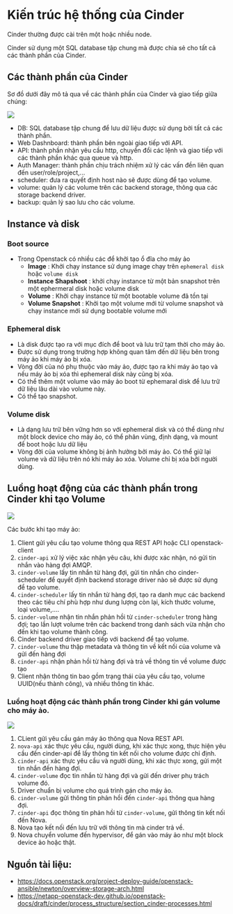# Kiến trúc hệ thống của Cinder

Cinder thường được cài trên một hoặc nhiều node.

Cinder sử dụng một SQL database tập chung mà được chia sẻ cho tất cả các thành phần của Cinder.

## Các thành phần của Cinder

Sơ đồ dưới đây mô tả qua về các thành phần của Cinder và giao tiếp giữa chúng:

![](https://i.imgur.com/6DKWtod.png)

- DB: SQL database tập chung để lưu dữ liệu được sử dụng bởi tất cả các thành phần.
- Web Dashnboard: thành phần bên ngoài giao tiếp với API.
- API: thành phần nhận yêu cầu http, chuyển đổi các lệnh và giao tiếp với các thành phần khác qua queue và http.
- Auth Manager: thành phần chịu trách nhiệm xử lý các vấn đền liên quan đến user/role/project,... 
- scheduler: đưa ra quyết định host nào sẽ được dùng để tạo volume.
- volume: quản lý các volume trên các backend storage, thông qua các storage backend driver.
- backup: quản lý sao lưu cho các volume.

## Instance và disk

### Boot source
- Trong Openstack có nhiều các để khởi tạo ổ đĩa cho máy ảo
    - **Image** : Khởi chạy instance sử dụng image chạy trên `ephemeral disk` hoặc `volume disk`
    - **Instance Shapshoot** : khởi chạy instance từ một bản snapshot trên một ephermeral disk hoặc volume disk
    - **Volume** : Khởi chạy instance từ một bootable volume đã tồn tại
    - **Volume Snapshot** : Khởi tạo một volume mới từ volume snapshot và chạy instance mới sử dụng bootable volume mới
  
### Ephemeral disk
- Là disk được tạo ra với mục đích để boot và lưu trữ tạm thời cho máy ảo.
- Được sử dụng trong trường hợp không quan tâm đến dữ liệu bên trong máy ảo khi máy ảo bị xóa. 
- Vòng đời của nó phụ thuộc vào máy ảo, được tạo ra khi máy ảo tạo và nếu máy ảo bị xóa thì ephemeral disk này cũng bị xóa.
- Có thể thêm một volume vào máy ảo boot từ ephemaral disk để lưu trữ dữ liệu lâu dài vào volume này.
- Có thể tạo snapshot.

### Volume disk
- Là dạng lưu trữ bên vững hơn so với ephemeral disk và có thể dùng như một block device cho máy ảo, có thể phân vùng, định dạng, và mount để boot hoặc lưu dữ liệu
- Vòng đời của volume không bị ảnh hưởng bởi máy ảo. Có thể giữ lại volume và dữ liệu trên nó khi máy ảo xóa. Volume chỉ bị xóa bởi người dùng.


## Luồng hoạt động của các thành phần trong Cinder khi tạo Volume

![](https://i.imgur.com/4vZsOwi.png)

Các bước khi tạo máy ảo:
1. Client gửi yêu cầu tạo volume thông qua REST API hoặc CLI openstack-client
2. `cinder-api` xử lý việc xác nhận yêu câu, khi được xác nhận, nó gửi tin nhắn vào hàng đợi AMQP.
3. `cinder-volume` lấy tin nhắn từ hàng đợi, gửi tin nhắn cho cinder-scheduler để quyết định backend storage driver nào sẽ được sử dụng để tạo volume.
4. `cinder-scheduler` lấy tin nhắn từ hàng đợi, tạo ra danh mục các backend theo các tiêu chí phù hợp như dung lượng còn lại, kích thước volume, loại volume,....
5. `cinder-volume` nhận tin nhắn phản hồi từ `cinder-scheduler` trong hàng đợi; tạo lần lượt volume trên các backend trong danh sách vừa nhận cho đến khi tạo volume thành công.
6. Cinder backend driver giao tiếp với backend để tạo volume.
7. `cinder-volume` thu thập metadata và thông tin về kết nối của volume và gửi đến hàng đợi
8. `cinder-api` nhận phản hồi từ hàng đợi và trả về thông tin về volume được tạo
9. Client nhận thông tin bao gồm trạng thái của yêu cầu tạo, volume UUID(nếu thành công), và nhiều thông tin khác.


### Luồng hoạt động các thành phần trong Cinder khi gán volume cho máy ảo.

![](https://i.imgur.com/u2lt8Yy.png)

1. CLient gửi yêu cầu gán máy ảo thông qua Nova REST API.
2. `nova-api` xác thực yêu cầu, người dùng, khi xác thực xong, thực hiện yêu cầu đến cinder-api để lấy thông tin kết nối cho volume được chỉ định.
3. `cinder-api` xác thực yêu cầu và người dùng, khi xác thực xong, gửi một tin nhắn đến hàng đợi.
4. `cinder-volume` đọc tin nhắn từ hàng đợi và gửi đến driver phụ trách volume đó.
5. Driver chuẩn bị volume cho quá trình gán cho máy ảo.
6. `cinder-volume` gửi thông tin phản hồi đến `cinder-api` thông qua hàng đợi.
7. `cinder-api` đọc thông tin phản hồi từ `cinder-volume`, gửi thông tin kết nối đến Nova.
8. Nova tạo kết nối đến lưu trữ với thông tin mà cinder trả về.
9. Nova chuyển volume đến hypervisor, để gán vào máy ảo như một block device ảo hoặc thật.




## Nguồn tài liệu:

- https://docs.openstack.org/project-deploy-guide/openstack-ansible/newton/overview-storage-arch.html
- https://netapp-openstack-dev.github.io/openstack-docs/draft/cinder/process_structure/section_cinder-processes.html